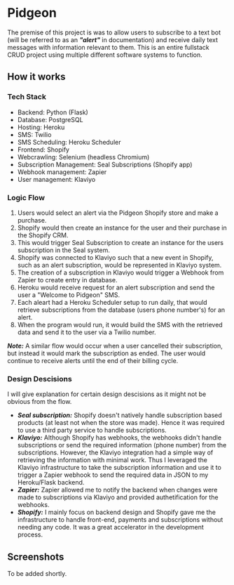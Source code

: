 # Pidgeon

The premise of this project is was to allow users to subscribe to a text bot (will be referred to as an ***"alert"*** in documentation) and receive daily text messages with information relevant to them. This is an entire fullstack CRUD project using multiple different software systems to function. 

## How it works

### Tech Stack

* Backend: Python (Flask)
* Database: PostgreSQL
* Hosting: Heroku
* SMS: Twilio
* SMS Scheduling: Heroku Scheduler
* Frontend: Shopify
* Webcrawling: Selenium (headless Chromium)
* Subscription Management: Seal Subscriptions (Shopify app)
* Webhook management: Zapier
* User management:  Klaviyo

### Logic Flow

1. Users would select an alert via the Pidgeon Shopify store and make a purchase.
2. Shopify would then create an instance for the user and their purchase in the Shopify CRM.
3. This would trigger Seal Subscription to create an instance for the users subscription in the Seal system.
4. Shopify was connected to Klaviyo such that a new event in Shopify, such as an alert subscription, would be represented in Klaviyo system.
5. The creation of a subscription in Klaviyo would trigger a Webhook from Zapier to create entry in database.
6. Heroku would receive request for an alert subscription and send the user a "Welcome to Pidgeon" SMS.
7. Each aleart had a Heroku Scheduler setup to run daily, that would retrieve subscriptions from the database (users phone number's) for an alert. 
9. When the program would run, it would build the SMS with the retrieved data and send it to the user via a Twilio number.

***Note:*** A similar flow would occur when a user cancelled their subscription, but instead it would mark the subscription as ended. The user would continue to receive alerts until the end of their billing cycle.

### Design Descisions

I will give explanation for certain design descisions as it might not be obvious from the flow. 

* ***Seal subscription:*** Shopify doesn't natively handle subscription based products (at least not when the store was made). Hence it was required to use a third party service to handle subscriptions.
* ***Klaviyo:*** Although Shopify has webhooks, the webhooks didn't handle subscriptions or send the required information (phone number) from the subscriptions. However, the Klaviyo integration had a simple way of retrieving the information with minimal work. Thus I leveraged the Klaviyo infrastructure to take the subscription information and use it to trigger a Zapier webhook to send the required data in JSON to my Heroku/Flask backend.
* ***Zapier:*** Zapier allowed me to notify the backend when changes were made to subscriptions via Klaviyo and provided authetification for the webhooks.
* ***Shopify:*** I mainly focus on backend design and Shopify gave me the infrastructure to handle front-end, payments and subscriptions without needing any code. It was a great accelerator in the development process.


## Screenshots

To be added shortly.
